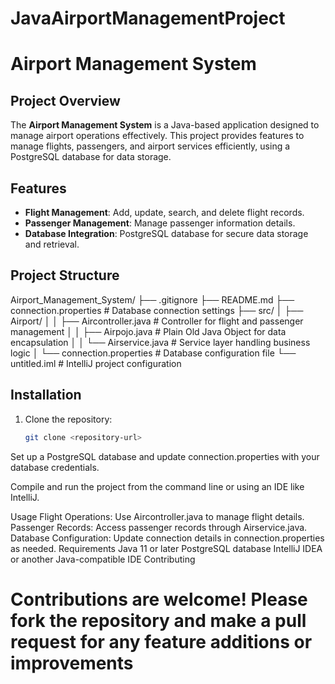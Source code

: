 # JavaAirportManagementProject

# Airport Management System

## Project Overview
The **Airport Management System** is a Java-based application designed to manage airport operations effectively.
This project provides features to manage flights, passengers, and airport services efficiently, using a PostgreSQL database for data storage.

## Features
- **Flight Management**: Add, update, search, and delete flight records.
- **Passenger Management**: Manage passenger information details.
- **Database Integration**: PostgreSQL database for secure data storage and retrieval.

## Project Structure
Airport_Management_System/ ├── .gitignore ├── README.md ├── connection.properties # Database connection settings
├── src/ │
         ├── Airport/ │ │ ├── Aircontroller.java # Controller for flight and passenger management │
                        │ ├── Airpojo.java # Plain Old Java Object for data encapsulation
                        │ │ └── Airservice.java # Service layer handling business logic 
                        │ └── connection.properties # Database configuration file └── untitled.iml # IntelliJ project configuration


## Installation
1. Clone the repository:
   ```bash
   git clone <repository-url>
Set up a PostgreSQL database and update connection.properties with your database credentials.

Compile and run the project from the command line or using an IDE like IntelliJ.

Usage
Flight Operations: Use Aircontroller.java to manage flight details.
Passenger Records: Access passenger records through Airservice.java.
Database Configuration: Update connection details in connection.properties as needed.
Requirements
Java 11 or later
PostgreSQL database
IntelliJ IDEA or another Java-compatible IDE
Contributing
# Contributions are welcome! Please fork the repository and make a pull request for any feature additions or improvements

